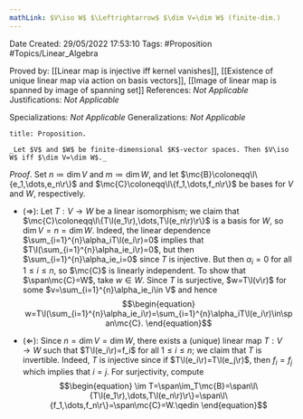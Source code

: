 ```yaml
---
mathLink: $V\iso W$ $\Leftrightarrow$ $\dim V=\dim W$ (finite-dim.)
---
```


<div class="topSpace"></div>

Date Created: 29/05/2022 17:53:10
Tags: #Proposition #Topics/Linear_Algebra

Proved by: [[Linear map is injective iff kernel vanishes]], [[Existence of unique linear map via action on basis vectors]], [[Image of linear map is spanned by image of spanning set]]
References: _Not Applicable_
Justifications: _Not Applicable_

Specializations: _Not Applicable_
Generalizations: _Not Applicable_

``` ad-Proposition
title: Proposition.

_Let $V$ and $W$ be finite-dimensional $K$-vector spaces. Then $V\iso W$ iff $\dim V=\dim W$._

```

_Proof_. Set $n\coloneqq\dim V$ and $m\coloneqq\dim W$, and let $\mc{B}\coloneqq\l\{e_1,\dots,e_n\r\}$ and $\mc{C}\coloneqq\l\{f_1,\dots,f_n\r\}$ be bases for $V$ and $W$, respectively.
* ($\Rightarrow$): Let $T:V\to W$ be a linear isomorphism; we claim that $\mc{C}\coloneqq\l\{T\l(e_1\r),\dots,T\l(e_n\r)\r\}$ is a basis for $W$, so $\dim V=n=\dim W$. Indeed, the linear dependence $\sum_{i=1}^{n}\alpha_iT\l(e_i\r)=0$ implies that $T\l(\sum_{i=1}^{n}\alpha_ie_i\r)=0$, but then $\sum_{i=1}^{n}\alpha_ie_i=0$ since $T$ is injective. But then $\alpha_i=0$ for all $1\leq i\leq n$, so $\mc{C}$ is linearly independent. To show that $\span\mc{C}=W$, take $w\in W$. Since $T$ is surjective, $w=T\l(v\r)$ for some $v=\sum_{i=1}^{n}\alpha_ie_i\in V$ and hence
$$\begin{equation}
    w=T\l(\sum_{i=1}^{n}\alpha_ie_i\r)=\sum_{i=1}^{n}\alpha_iT\l(e_i\r)\in\span\mc{C}.
\end{equation}$$

* ($\Leftarrow$): Since $n=\dim V=\dim W$, there exists a (unique) linear map $T:V\to W$ such that $T\l(e_i\r)=f_i$ for all $1\leq i\leq n$; we claim that $T$ is invertible. Indeed, $T$ is injective since if $T\l(e_i\r)=T\l(e_j\r)$, then $f_i=f_j$ which implies that $i=j$. For surjectivity, compute
$$\begin{equation}
    \im T=\span\im_T\mc{B}=\span\l\{T\l(e_1\r),\dots,T\l(e_n\r)\r\}=\span\l\{f_1,\dots,f_n\r\}=\span\mc{C}=W.\qedin
\end{equation}$$
